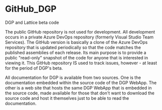 # GitHub_DGP

DGP and Lattice beta code

The public GitHub repository is not used for development. All development occurs in a private Azure DevOps repository (formerly Visual Studio Team Services). The GitHub version is basically a clone of the Azure DevOps repository that is updated periodically so that the code matches the published assemblies of each release. Its main purpose is to provide a public "read-only" snapshot of the code for anyone that is interested in viewing it. This GitHub repository IS used to track issues, however - at least for the period of DGP's beta.

All documentation for DGP is available from two sources. One is the documentation embedded within the source code of the DGP WebApp. The other is a web site that hosts the same DGP WebApp that is embedded in the source code, made available for those that don't want to download the source code and host it themselves just to be able to read the documentation.

